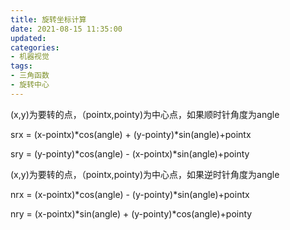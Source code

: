 ```yaml
---
title: 旋转坐标计算
date: 2021-08-15 11:35:00
updated: 
categories:
- 机器视觉
tags:
- 三角函数
- 旋转中心
---
```

(x,y)为要转的点，（pointx,pointy)为中心点，如果顺时针角度为angle

srx = (x-pointx)*cos(angle) + (y-pointy)*sin(angle)+pointx

sry = (y-pointy)*cos(angle) - (x-pointx)*sin(angle)+pointy

(x,y)为要转的点，（pointx,pointy)为中心点，如果逆时针角度为angle

nrx = (x-pointx)*cos(angle) - (y-pointy)*sin(angle)+pointx

nry = (x-pointx)*sin(angle) + (y-pointy)*cos(angle)+pointy
